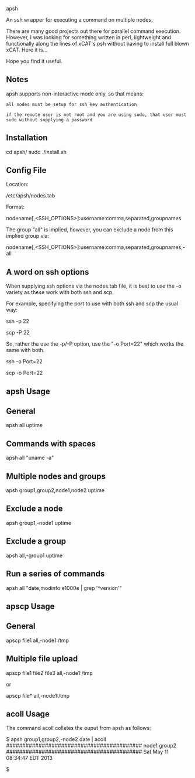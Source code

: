 apsh

An ssh wrapper for executing a command on multiple nodes.

There are many good projects out there for parallel command execution. However, I was looking for something written in perl, lightweight and functionally along the lines of xCAT's psh without having to install full blown xCAT. Here it is...

Hope you find it useful.


Notes
------------------------------------------------
apsh supports non-interactive mode only, so that means:

    all nodes must be setup for ssh key authentication 

    if the remote user is not root and you are using sudo, that user must sudo without supplying a password 



Installation
------------------------------------------------
cd apsh/
sudo ./install.sh



Config File
------------------------------------------------
Location:

/etc/apsh/nodes.tab

Format:

nodename[,<SSH_OPTIONS>]:username:comma,separated,groupnames

The group "all" is implied, however, you can exclude a node from this implied group via:

nodename[,<SSH_OPTIONS>]:username:comma,separated,groupnames,-all


A word on ssh options
------------------------------------------------
When supplying ssh options via the nodes.tab file, it is best to use the -o variety as these work with both ssh and scp.

For example, specifying the port to use with both ssh and scp the usual way:

ssh -p 22

scp -P 22

So, rather the use the -p/-P option, use the "-o Port=22" which works the same with both.

ssh -o Port=22

scp -o Port=22

apsh Usage
------------------------------------------------------------------------------------------------

General
------------------------------------------------
apsh all uptime


Commands with spaces
------------------------------------------------
apsh all "uname -a"


Multiple nodes and groups
------------------------------------------------
apsh group1,group2,node1,node2 uptime


Exclude a node
------------------------------------------------
apsh group1,-node1 uptime


Exclude a group
------------------------------------------------
apsh all,-group1 uptime


Run a series of commands
------------------------------------------------
apsh all "date;modinfo e1000e | grep '^version'"

apscp Usage
------------------------------------------------------------------------------------------------

General
------------------------------------------------
apscp file1 all,-node1:/tmp

Multiple file upload
------------------------------------------------
apscp file1 file2 file3 all,-node1:/tmp

or

apscp file* all,-node1:/tmp


acoll Usage
------------------------------------------------------------------------------------------------
The command acoll collates the ouput from apsh as follows:

$ apsh group1,group2,-node2 date | acoll
##########################################
node1 group2
##########################################
Sat May 11 08:34:47 EDT 2013


$
